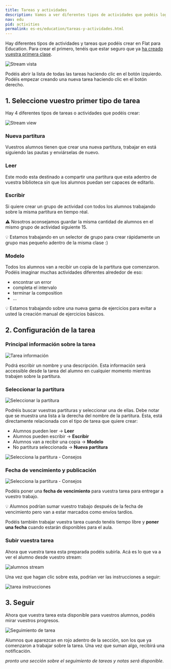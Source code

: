 ```yaml
---
title: Tareas y actividades
description: Vamos a ver diferentes tipos de actividades que podéis lograr en Flat para Educación con vuestros alumnos.
nav: edu
pid: activities
permalink: es-es/education/tareas-y-actividades.html
---
```


Hay diferentes tipos de actividades y tareas que podéis crear en Flat para Education. Para crear el primero, tenéis que estar seguro que ya [ha creado vuestra primera clase](/help/es-es/education/crear-una-nueva-clase.html).

![Stream vista](/help/assets/img/edu/class-tab-assignments.png)

Podéis abrir la lista de todas las tareas haciendo clic en el botón izquierdo.
Podéis empezar creando una nueva tarea haciendo clic en el botón derecho.

## 1. Seleccione vuestro primer tipo de tarea

Hay 4 diferentes tipos de tareas o actividades que podéis crear:

![Stream view](/help/assets/img/edu/class-new-assignment-pick-type.png)

### Nueva partitura

Vuestros alumnos tienen que crear una nueva partitura, trabajar en está siguiendo las pautas y enviárselas de nuevo.

### Leer

Este modo esta destinado a compartir una partitura que esta adentro de vuestra biblioteca sin que los alumnos puedan ser capaces de editarlo.

### Escribir

Si quiere crear un grupo de actividad con todos los alumnos trabajando sobre la misma partitura en tiempo réal.

⚠️ Nosotros aconsejamos guardar la misma cantidad de alumnos en el mismo grupo de actividad siguiente 15.

💡 Estamos trabajando en un selector de grupo para crear rápidamente un grupo mas pequeño adentro de la misma clase :)

### Modelo

Todos los alumnos van a recibir un copia de la partitura que comenzaron. Podéis imaginar muchas actividades diferentes alrededor de eso:

* encontrar un error
* completa el intervalo 
* terminar la composition
* ...

💡 Estamos trabajando sobre una nueva gama de ejercicios para evitar a usted la creación manual de ejercicios básicos.

## 2. Configuración de la tarea

### Principal información sobre la tarea

![Tarea información](/help/assets/img/edu/class-new-assignment-instructions.png)

Podrá escribir un nombre y una descripción. Esta información será accessible desde la tarea del alumno en cualquier momento mientras trabajen sobre la partitura.

### Seleccionar la partitura

![Seleccionar la partitura](/help/assets/img/activities/pickscore.png)

Podréis buscar vuestras partituras y seleccionar una de ellas. Debe notar que se muestra una lista a la derecha del nombre de la partitura. Esta, está directamente relacionada con el tipo de tarea que quiere crear:

* Alumnos pueden leer -> **Leer**
* Alumnos pueden escribir -> **Escribir**
* Alumnos van a recibir una copia -> **Modelo**
* No partitura seleccionada -> **Nueva partitura**

![Selecciona la partitura - Consejos](/help/assets/img/activities/pickscore-tips.png)

### Fecha de vencimiento y publicación

![Selecciona la partitura - Consejos](/help/assets/img/activities/post-due-dates.png)

Podéis poner una **fecha de vencimiento** para vuestra tarea para entregar a vuestro trabajo.

💡 Alumnos podrían sumar vuestro trabajo después de la fecha de vencimiento pero van a estar marcados como envíos tardíos.

Podéis también trabajar vuestra tarea cuando tenéis tiempo libre y **poner una fecha** cuando estarán disponibles para el aula.

### Subir vuestra tarea

Ahora que vuestra tarea esta preparada podéis subirla. Acá es lo que va a ver el alumno desde vuestro stream:

![alumnos stream](/help/assets/img/activities/stream-student.png)

Una vez que hagan clic sobre esta, podrían ver las instrucciones a seguir:

![tarea instrucciones](/help/assets/img/activities/assignment-description.png)

## 3. Seguir

Ahora que vuestra tarea esta disponible para vuestros alumnos, podéis mirar vuestros progresos.

![Seguimiento de tarea](/help/assets/img/activities/assignment-tracking.png)

Alumnos que aparezcan en rojo adentro de la sección, son los que ya comenzaron a trabajar sobre la tarea.
Una vez que suman algo, recibirá una notificación.

*pronto una sección sobre el seguimiento de tareas y notas será disponible*.
